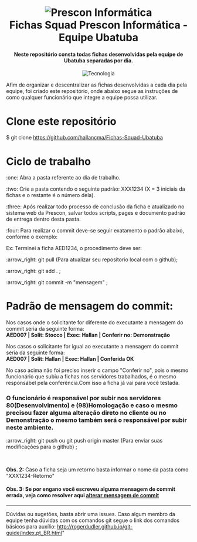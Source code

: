 <h1 align = "center">
    <img alt = "Prescon Informática" src = "http://www.presconinformatica.com.br/img/logo_prescon.png" />
    <br>
    Fichas Squad Prescon Informática - Equipe Ubatuba
</h1>

<h4 align = "center">
  Neste repositório consta todas fichas desenvolvidas pela equipe de Ubatuba separadas por dia.
</h4>
<p align = "center">
  <img alt = "Tecnologia" src = "https://img.shields.io/badge/apex--oracle-100%25-blue">
</p>


Afim de organizar e descentralizar as fichas desenvolvidas a cada dia pela equipe, foi criado este repositório, onde abaixo segue as instruções de como qualquer funcionário que integre a equipe possa utilizar.

# Clone este repositório
$ git clone https://github.com/hallancma/Fichas-Squad-Ubatuba

# Ciclo de trabalho
<p>:one: Abra a pasta referente ao dia de trabalho. </p>
<p>:two: Crie a pasta contendo o seguinte padrão: XXX1234 (X = 3 iniciais da fichas e o restante é o número dela).</p>
<p>:three: Após realizar todo processo de conclusão da ficha e atualizado no sistema web da Prescon, salvar todos
scripts, pages e documento padrão de entrega dentro desta pasta.</p>
<p>:four: Para realizar o commit deve-se seguir exatamento o padrão abaixo, conforme o exemplo:</p>

Ex: Terminei a ficha AED1234, o procedimento deve ser:

<p>:arrow_right: git pull (Para atualizar seu repositorio local com o github);</p>
<p>:arrow_right: git add . ;</p>

<p>:arrow_right: git commit -m "mensagem" ;</p>

# Padrão de mensagem do commit:
<p>
Nos casos onde o solicitante for diferente do executante a mensagem do commit seria da seguinte forma: <br>
    <b>AED007 | Solit: Stocco | Exec: Hallan | Conferir no: Demonstração</b>
</p>

<p>
 Nos casos o solicitante for igual ao executante a mensagem do commit seria da seguinte forma:<br>
    <b>AED007 | Solit: Hallan | Exec: Hallan | Conferida OK</b>   
</p>

<p>
No caso acima não foi preciso inserir o campo "Conferir no", pois o mesmo funcionário que subiu
a fichas nos servidores trabalhados, é o mesmo responsábel pela conferência.Com isso a ficha 
já vai para você testada.     
</p>




<h3>
O funcionário é responsável por subir nos servidores 80(Desenvolvimento) e (98)Homologação e caso o mesmo precisou fazer alguma alteração direto no cliente ou no Demonstração o mesmo também será o responsável por subir neste ambiente.
</h3>

<p>:arrow_right: git push ou git push origin master  (Para enviar suas modificações para o github) ; </p>

<br>
<p><b>Obs. 2:</b> Caso a ficha seja um retorno basta informar o nome da pasta como "XXX1234-Retorno"</p>

#### Obs. 3: Se por engano você escreveu alguma mensagem de commit errada, veja como resolver aqui [alterar mensagem de commit](https://github.com/nemuba/change-commit-message)




---

Dúvidas ou sugetões, basta abrir uma issues. Caso algum membro da equipe tenha dúvidas com os comandos git segue o link dos comandos básicos para auxílio: http://rogerdudler.github.io/git-guide/index.pt_BR.html" 
